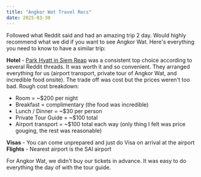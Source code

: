```yaml
---
title: "Angkor Wat Travel Recs"
date: 2025-03-30
---
```

<p>Followed what Reddit said and had an amazing trip 2 day. Would highly recommend what we did if you want to see Angkor Wat. Here's everything you need to know to have a similar trip:</p>
<p><strong>Hotel</strong> - <a href='https://maps.app.goo.gl/iwBGYXEDoka1soj3A'>Park Hyatt in Siem Reap</a> was a consistent top choice according to several Reddit threads. It was worth it and so convenient. They arranged everything for us (airport transport, private tour of Angkor Wat, and incredible food onsite). The trade off was cost but the prices weren't too bad. Rough cost breakdown:</p>
<ul>
<li>Room = ~$200 per night</li>
<li>Breakfast = complimentary (the food was incredible)</li>
<li>Lunch / Dinner = ~$30 per person</li>
<li>Private Tour Guide = ~$100 total</li>
<li>Airport transport = ~$100 total each way (only thing I felt was price gouging, the rest was reasonable)</li>
</ul>
<p><strong>Visas</strong> - You can come unprepared and just do Visa on arrival at the airport
<strong>Flights</strong> - Nearest airport is the SAI airport</p>
<p>For Angkor Wat, we didn't buy our tickets in advance. It was easy to do everything the day of with the tour guide.</p>
